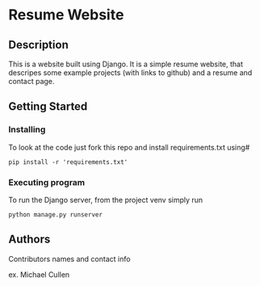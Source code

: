 # Resume Website

## Description

This is a website built using Django. It is a simple resume website, that descripes some example projects (with links to github) and a resume and contact page.

## Getting Started

### Installing

To look at the code just fork this repo and install requirements.txt using#
```
pip install -r 'requirements.txt'
```

### Executing program

To run the Django server, from the project venv simply run
```
python manage.py runserver
```

## Authors

Contributors names and contact info

ex. Michael Cullen
